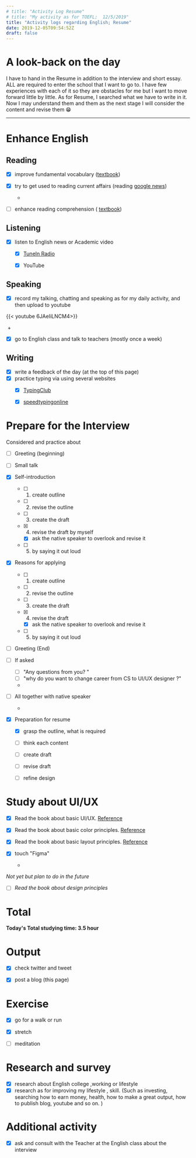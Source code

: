 ```yaml
---
# title: "Activity Log Resume"
# title: "My activity as for TOEFL;  12/5/2019"
title: "Activity logs regarding English; Resume"
date: 2019-12-05T09:54:52Z
draft: false
---
```


# A look-back on the day


I have to hand in the Resume in addition to the interview and short essay. ALL are required to enter the school that I want to go to. I have few experiences with each of it so they are obstacles for me but I want to move forward little by little. As for Resume, I searched what we have to write in it. Now I may understand them and them as the next stage I will consider the content and revise them 😁












---



# Enhance English

## Reading

- [x] improve fundamental vocabulary ([textbook](https://www.amazon.co.jp/dp/4010941855/))

- [x] try to get used to reading current affairs (reading [google news](https://news.google.com/))

  +

- [ ] enhance reading  comprehension ( [textbook](https://www.amazon.co.jp/dp/4010323310/))



## Listening

- [x] listen to English news or Academic video 
  - [x] [TuneIn Radio](https://tunein.com)
  - [x] YouTube



## Speaking

- [x] record my talking, chatting and speaking as for my daily activity, and then upload to youtube

{{< youtube 6JAeIiLNCM4>}}

​	+

- [x] go to English class and talk to teachers (mostly once a week)

  


## Writing

- [x] write a feedback of the day (at the top of this page)
- [x] practice typing via using several websites
  - [x] [TypingClub](https://www.typingclub.com)
  - [x] [speedtypingonline](https://www.speedtypingonline.com/games/type-the-alphabet.php)







# Prepare for the Interview

Considered and practice about

- [ ] Greeting (beginning)

- [ ] Small talk

- [x] Self-introduction

  - [ ] 1. create  outline

  - [ ] 2. revise the outline

  - [ ] 3. create the draft 

  - [x] 4. revise the draft by myself

    - [x] ask the native speaker to overlook and revise it

  - [ ] 5. by saying it out loud

- [x] Reasons for applying

  - [ ] 1. create  outline

  - [ ] 2. revise the outline

  - [ ] 3. create the draft 

  - [x] 4. revise the draft

    - [x] ask the native speaker to overlook and revise it

  - [ ] 5. by saying it out loud

- [ ] Greeting (End)

- [ ] If asked

  - [ ] "Any questions from you? "
  - [ ] "why do you want to change career from CS to UI/UX designer ?"

  +

- [ ] All together with native speaker

  +

- [x] Preparation for resume

  - [x] grasp the outline, what is required

  - [ ] think each content

  - [ ] create draft

  - [ ] revise draft

  - [ ] refine design

    



# Study about UI/UX

- [x] Read the book about basic UI/UX. [Reference](https://www.amazon.co.jp/dp/B07PQF8TBW/)

- [x] Read the book about basic color principles. [Reference](https://www.amazon.co.jp/dp/4844367714/)

- [x] Read the book about basic layout principles. [Reference](https://www.amazon.co.jp/dp/B07NYN1681/)

- [x] touch "Figma"

  +

*Not yet but plan to do in the future*

- [ ] *Read the book about design principles*



# Total

**Today's Total studying time:   3.5   hour**



# Output

- [x] check twitter and tweet 

- [x] post a blog (this page)

  

# Exercise

- [x] go for a walk or run

- [x] stretch

- [ ] meditation

  


# Research and survey

- [x] research about English college ,working or lifestyle
- [x] research as for improving my lifestyle , skill. (Such as investing, searching how to earn money, health, how to make a great output, how to publish blog, youtube and so on. )

# Additional activity

- [x] ask and consult with the Teacher at the English class about the interview

